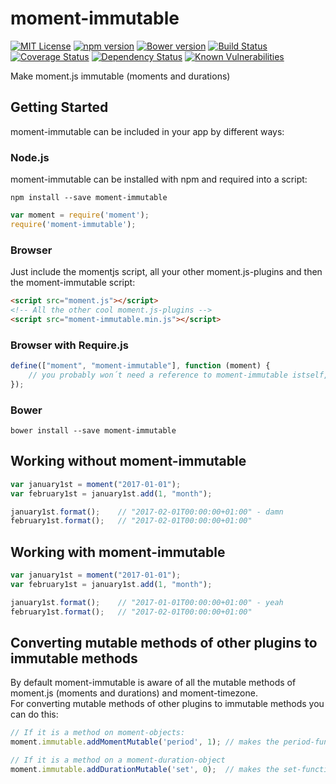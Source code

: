 # moment-immutable
[![MIT License][license-image]][license-url] 
[![npm version][npm-image]][npm-url]
[![Bower version][bower-image]][bower-url]
[![Build Status][travis-image]][travis-url]
[![Coverage Status][coveralls-image]][coveralls-url]
[![Dependency Status][versioneye-image]][versioneye-url]
[![Known Vulnerabilities][snyk-image]][snyk-url]

Make moment.js immutable (moments and durations)

## Getting Started
moment-immutable can be included in your app by different ways:

### Node.js
moment-immutable can be installed with npm and required into a script:
```
npm install --save moment-immutable
```
```js
var moment = require('moment');
require('moment-immutable');
```


### Browser
Just include the momentjs script, all your other moment.js-plugins and then the moment-immutable script:
```html
<script src="moment.js"></script>
<!-- All the other cool moment.js-plugins -->
<script src="moment-immutable.min.js"></script>
```

### Browser with Require.js
```js
define(["moment", "moment-immutable"], function (moment) {
    // you probably won´t need a reference to moment-immutable istself, so include it last
});
```

### Bower
```
bower install --save moment-immutable
```

## Working without moment-immutable

```js
var january1st = moment("2017-01-01");
var february1st = january1st.add(1, "month");

january1st.format();    // "2017-02-01T00:00:00+01:00" - damn
february1st.format();   // "2017-02-01T00:00:00+01:00"
```

## Working with moment-immutable
```js
var january1st = moment("2017-01-01");
var february1st = january1st.add(1, "month");

january1st.format();    // "2017-01-01T00:00:00+01:00" - yeah
february1st.format();   // "2017-02-01T00:00:00+01:00"
```

## Converting mutable methods of other plugins to immutable methods
By default moment-immutable is aware of all the mutable methods of moment.js (moments and durations) and moment-timezone.  
For converting mutable methods of other plugins to immutable methods you can do this:
```js
// If it is a method on moment-objects:
moment.immutable.addMomentMutable('period', 1); // makes the period-function immutable if it has at least 1 parameter

// If it is a method on a moment-duration-object
moment.immutable.addDurationMutable('set', 0);  // makes the set-function immutable
```

[license-image]: http://img.shields.io/badge/license-MIT-blue.svg?style=flat
[license-url]: LICENSE

[npm-image]: https://badge.fury.io/js/moment-immutable.svg
[npm-url]: https://badge.fury.io/js/moment-immutable

[bower-image]: https://badge.fury.io/bo/moment-immutable.svg
[bower-url]: https://badge.fury.io/bo/moment-immutable



[travis-url]: http://travis-ci.org/smartin85/moment-immutable
[travis-image]: https://travis-ci.org/smartin85/moment-immutable.svg?branch=master

[coveralls-image]: https://coveralls.io/repos/github/smartin85/moment-immutable/badge.svg
[coveralls-url]: https://coveralls.io/github/smartin85/moment-immutable

[versioneye-image]: https://www.versioneye.com/user/projects/58a0d4ab6a7781003a57a209/badge.svg
[versioneye-url]: https://www.versioneye.com/user/projects/58a0d4ab6a7781003a57a209

[snyk-image]: https://snyk.io/test/github/smartin85/moment-period/badge.svg
[snyk-url]: https://snyk.io/test/github/smartin85/moment-period